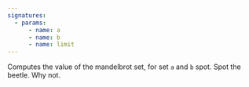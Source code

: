 ```yaml
---
signatures:
  - params:
      - name: a
      - name: b
      - name: limit
---
```


Computes the value of the mandelbrot set, for set `a` and `b` spot. Spot the beetle. Why not.
